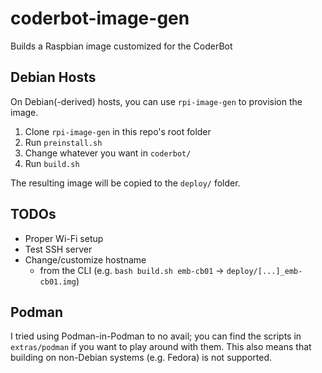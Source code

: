 # coderbot-image-gen

Builds a Raspbian image customized for the CoderBot

## Debian Hosts

On Debian(-derived) hosts, you can use `rpi-image-gen` to provision the image.

1. Clone `rpi-image-gen` in this repo's root folder
2. Run `preinstall.sh`
3. Change whatever you want in `coderbot/`
4. Run `build.sh`

The resulting image will be copied to the `deploy/` folder.

## TODOs

- Proper Wi-Fi setup
- Test SSH server
- Change/customize hostname
	- from the CLI (e.g. `bash build.sh emb-cb01` -> `deploy/[...]_emb-cb01.img`)

## Podman

I tried using Podman-in-Podman to no avail; you can find the scripts in `extras/podman` if you want to play around with them. This also means that building on non-Debian systems (e.g. Fedora) is not supported.
